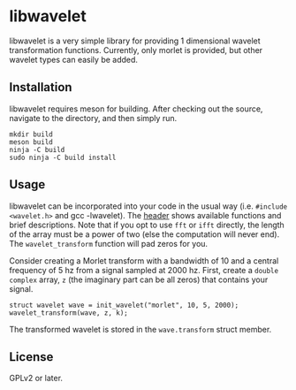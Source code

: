 # libwavelet
libwavelet is a very simple library for providing 1 dimensional wavelet transformation functions. Currently, only morlet is provided, but other wavelet types can easily be added.

## Installation
libwavelet requires meson for building. After checking out the source, navigate to the directory, and then simply run.
```
mkdir build
meson build
ninja -C build
sudo ninja -C build install
```

## Usage
libwavelet can be incorporated into your code in the usual way (i.e. `#include <wavelet.h>` and gcc -lwavelet). The [header](https://github.com/Dudemanguy911/libwavelet/blob/master/include/wavelet.h) shows available functions and brief descriptions. Note that if you opt to use `fft` or `ifft` directly, the length of the array must be a power of two (else the computation will never end). The `wavelet_transform` function will pad zeros for you.

Consider creating a Morlet transform with a bandwidth of 10 and a central frequency of 5 hz from a signal sampled at 2000 hz. First, create a `double complex` array, `z` (the imaginary part can be all zeros) that contains your signal.
```
struct wavelet wave = init_wavelet("morlet", 10, 5, 2000);
wavelet_transform(wave, z, k);
```
The transformed wavelet is stored in the `wave.transform` struct member.

## License
GPLv2 or later.
